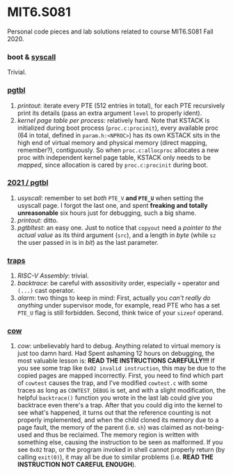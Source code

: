 # MIT6.S081
Personal code pieces and lab solutions related to course MIT6.S081 Fall 2020.

### boot & [syscall](https://github.com/Ray-Eldath/MIT6.S081/tree/syscall)

Trivial.

### [pgtbl](https://github.com/Ray-Eldath/MIT6.S081/tree/pgtbl)

1. *printout*: iterate every PTE (512 entries in total), for each PTE recursively print its details (pass an extra argument `level` to properly ident).
2. *kernel page table per process*: relatively hard. Note that KSTACK is initialized during boot process (`proc.c:procinit`), every available proc (64 in total, defined in `param.h:<NPROC>`) has its own KSTACK sits in the high end of virtual memory and physical memory (direct mapping, remember?), contiguously. So when `proc.c:allocproc` allocates a new proc with independent kernel page table, KSTACK only needs to be *mapped*, since allocation is cared by `proc.c:procinit` during boot.

### [2021 / pgtbl](https://github.com/Ray-Eldath/MIT6.S081/tree/2021/pgtbl)

1. *usyscall*: remember to set *both* `PTE_V` **and `PTE_U`** when setting the usyscall page. I forgot the last one, and spent **freaking and totally unreasonable** six hours just for debugging, such a big shame.
2. *printout*: ditto.
3. *pgtbltest*: an easy one. Just to notice that `copyout` need a *pointer to the actual value* as its third argument (`src`), and a length in *byte* (while `sz` the user passed in is in *bit*) as the last parameter.

### [traps](https://github.com/Ray-Eldath/MIT6.S081/tree/traps)

1. *RISC-V Assembly*: trivial.
2. *backtrace*: be careful with assositivity order, especially `+` operator and `(...)` cast operator.
3. *alarm*: two things to keep in mind: First, actually you *can't really do anything* under supervisor mode, for example, read PTE who has a set `PTE_U` flag is still forbidden. Second, think twice of your `sizeof` operand.

### [cow](https://github.com/Ray-Eldath/MIT6.S081/tree/cow)

1. *cow*: unbelievably hard to debug. Anything related to virtual memory is just too damn hard. Had Spent ashaming 12 hours on debugging, the most valuable lesson is: **READ THE INSTRUCTIONS CAREFULLY!!!** If you see some trap like `0x02 invalid instruction`, this may be due to the copied pages are mapped incorrectly. First, you need to find which part of `cowtest` causes the trap, and I've modified `cowtest.c` with some traces as long as `COWTEST_DEBUG` is set, and with a slight modification, the helpful `backtrace()` function you wrote in the last lab could give you backtrace even there's a trap. After that you could dig into the kernel to see what's happened, it turns out that the reference counting is not properly implemented, and when the child cloned its memory due to a page fault, the memory of the parent (i.e. `sh`) was claimed as not-being-used and thus be reclaimed. The memory region is written with something else, causing the instruction to be seen as malformed. If you see `0x02` trap, or the program invoked in shell cannot properly return (by calling `exit(0)`), it may all be due to similar problems (i.e. **READ THE INSTRUCTION NOT CAREFUL ENOUGH**).